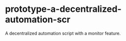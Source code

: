 # prototype-a-decentralized-automation-scr
A decentralized automation script with a monitor feature.
